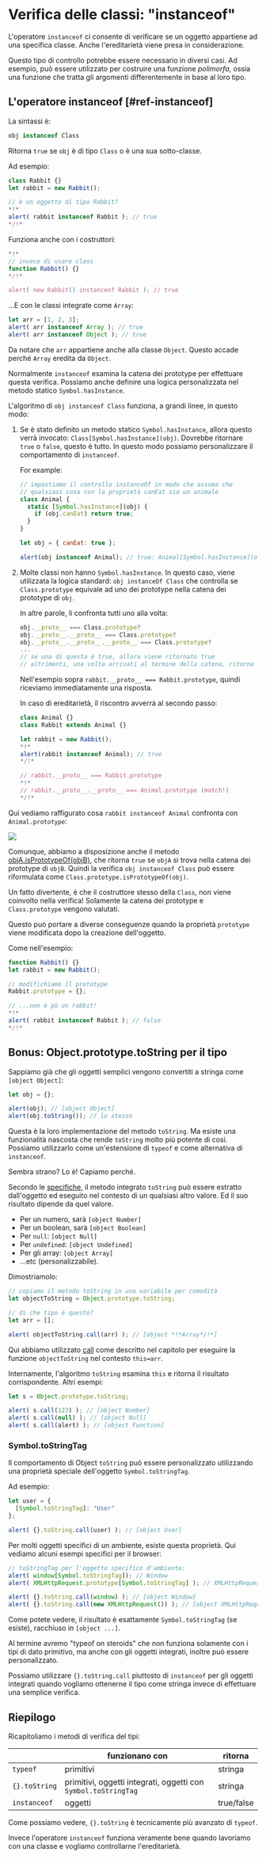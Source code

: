 # Verifica delle classi: "instanceof"

L'operatore `instanceof` ci consente di verificare se un oggetto appartiene ad una specifica classe. Anche l'ereditarietà viene presa in considerazione.

Questo tipo di controllo potrebbe essere necessario in diversi casi. Ad esempio, può essere utilizzato per costruire una funzione *polimorfa*, ossia una funzione che tratta gli argomenti differentemente in base al loro tipo.

## L'operatore instanceof [#ref-instanceof]

La sintassi è:
```js
obj instanceof Class
```

Ritorna `true` se `obj` è di tipo `Class` o è una sua sotto-classe.

Ad esempio:

```js run
class Rabbit {}
let rabbit = new Rabbit();

// è un oggetto di tipo Rabbit?
*!*
alert( rabbit instanceof Rabbit ); // true
*/!*
```

Funziona anche con i costruttori:

```js run
*!*
// invece di usare class
function Rabbit() {}
*/!*

alert( new Rabbit() instanceof Rabbit ); // true
```

...E con le classi integrate come `Array`:

```js run
let arr = [1, 2, 3];
alert( arr instanceof Array ); // true
alert( arr instanceof Object ); // true
```

Da notare che `arr` appartiene anche alla classe `Object`. Questo accade perché `Array` eredita da `Object`.

Normalmente `instanceof` esamina la catena dei prototype per effettuare questa verifica. Possiamo anche definire una logica personalizzata nel metodo statico `Symbol.hasInstance`.

L'algoritmo di `obj instanceof Class` funziona, a grandi linee, in questo modo:

1. Se è stato definito un metodo statico `Symbol.hasInstance`, allora questo verrà invocato: `Class[Symbol.hasInstance](obj)`. Dovrebbe ritornare `true` o `false`, questo è tutto. In questo modo possiamo personalizzare il comportamento di `instanceof`.

    For example:

    ```js run
    // impostiamo il controllo instanceOf in modo che assuma che
    // qualsiasi cosa con la proprietà canEat sia un animale
    class Animal {
      static [Symbol.hasInstance](obj) {
        if (obj.canEat) return true;
      }
    }

    let obj = { canEat: true };

    alert(obj instanceof Animal); // true: Animal[Symbol.hasInstance](obj) è stato invocato
    ```

2. Molte classi non hanno `Symbol.hasInstance`. In questo caso, viene utilizzata la logica standard: `obj instanceOf Class` che controlla se `Class.prototype` equivale ad uno dei prototype nella catena dei prototype di `obj`.

    In altre parole, li confronta tutti uno alla volta:
    ```js
    obj.__proto__ === Class.prototype?
    obj.__proto__.__proto__ === Class.prototype?
    obj.__proto__.__proto__.__proto__ === Class.prototype?
    ...
    // se una di questa è true, allora viene ritornato true
    // altrimenti, una volta arrivati al termine della catena, ritorna false
    ```

    Nell'esempio sopra `rabbit.__proto__ === Rabbit.prototype`, quindi riceviamo immediatamente una risposta.

    In caso di ereditarietà, il riscontro avverrà al secondo passo:

    ```js run
    class Animal {}
    class Rabbit extends Animal {}

    let rabbit = new Rabbit();
    *!*
    alert(rabbit instanceof Animal); // true
    */!*

    // rabbit.__proto__ === Rabbit.prototype
    *!*
    // rabbit.__proto__.__proto__ === Animal.prototype (match!)
    */!*
    ```

Qui vediamo raffigurato cosa `rabbit instanceof Animal` confronta con `Animal.prototype`:

![](instanceof.svg)

Comunque, abbiamo a disposizione anche il metodo [objA.isPrototypeOf(objB)](mdn:js/object/isPrototypeOf), che ritorna `true` se `objA` si trova nella catena dei prototype di `objB`. Quindi la verifica `obj instanceof Class` può essere riformulata come `Class.prototype.isPrototypeOf(obj)`.

Un fatto divertente, è che il costruttore stesso della `Class`, non viene coinvolto nella verifica! Solamente la catena dei prototype e `Class.prototype` vengono valutati.

Questo può portare a diverse conseguenze quando la proprietà `prototype` viene modificata dopo la creazione dell'oggetto.

Come nell'esempio:

```js run
function Rabbit() {}
let rabbit = new Rabbit();

// modifichiamo il prototype
Rabbit.prototype = {};

// ...non è pù un rabbit!
*!*
alert( rabbit instanceof Rabbit ); // false
*/!*
```

## Bonus: Object.prototype.toString per il tipo

Sappiamo già che gli oggetti semplici vengono convertiti a stringa come `[object Object]`:

```js run
let obj = {};

alert(obj); // [object Object]
alert(obj.toString()); // lo stesso
```

Questa è la loro implementazione del metodo `toString`. Ma esiste una funzionalità nascosta che rende `toString` molto più potente di cosi. Possiamo utilizzarlo come un'estensione di `typeof` e come alternativa di `instanceof`.

Sembra strano? Lo è! Capiamo perché.

Secondo le [specifiche](https://tc39.github.io/ecma262/#sec-object.prototype.tostring), il metodo integrato `toString` può essere estratto dall'oggetto ed eseguito nel contesto di un qualsiasi altro valore. Ed il suo risultato dipende da quel valore.

- Per un numero, sarà `[object Number]`
- Per un boolean, sarà `[object Boolean]`
- Per `null`: `[object Null]`
- Per `undefined`: `[object Undefined]`
- Per gli array: `[object Array]`
- ...etc (personalizzabile).

Dimostriamolo:

```js run
// copiamo il metodo toString in una variabile per comodità
let objectToString = Object.prototype.toString;

// di che tipo è questo?
let arr = [];

alert( objectToString.call(arr) ); // [object *!*Array*/!*]
```

Qui abbiamo utilizzato [call](mdn:js/function/call) come descritto nel capitolo [](info:call-apply-decorators) per eseguire la funzione `objectToString` nel contesto `this=arr`.

Internamente, l'algoritmo `toString` esamina `this` e ritorna il risultato corrispondente. Altri esempi:

```js run
let s = Object.prototype.toString;

alert( s.call(123) ); // [object Number]
alert( s.call(null) ); // [object Null]
alert( s.call(alert) ); // [object Function]
```

### Symbol.toStringTag

Il comportamento di Object `toString` può essere personalizzato utilizzando una proprietà speciale dell'oggetto `Symbol.toStringTag`.

Ad esempio:

```js run
let user = {
  [Symbol.toStringTag]: "User"
};

alert( {}.toString.call(user) ); // [object User]
```

Per molti oggetti specifici di un ambiente, esiste questa proprietà. Qui vediamo alcuni esempi specifici per il browser:

```js run
// toStringTag per l'oggetto specifico d'ambiente:
alert( window[Symbol.toStringTag]); // Window
alert( XMLHttpRequest.prototype[Symbol.toStringTag] ); // XMLHttpRequest

alert( {}.toString.call(window) ); // [object Window]
alert( {}.toString.call(new XMLHttpRequest()) ); // [object XMLHttpRequest]
```

Come potete vedere, il risultato è esattamente `Symbol.toStringTag` (se esiste), racchiuso in `[object ...]`.

Al termine avremo "typeof on steroids" che non funziona solamente con i tipi di dato primitivo, ma anche con gli oggetti integrati, inoltre può essere personalizzato.

Possiamo utilizzare `{}.toString.call` piuttosto di `instanceof` per gli oggetti integrati quando vogliamo ottenerne il tipo come stringa invece di effettuare una semplice verifica.

## Riepilogo

Ricapitoliamo i metodi di verifica del tipi:

|               | funzionano con   |  ritorna      |
|---------------|-------------|---------------|
| `typeof`      | primitivi  |  stringa       |
| `{}.toString` | primitivi, oggetti integrati, oggetti con `Symbol.toStringTag`   |       stringa |
| `instanceof`  | oggetti     |  true/false   |

Come possiamo vedere, `{}.toString` è tecnicamente più avanzato di `typeof`.

Invece l'operatore `instanceof` funziona veramente bene quando lavoriamo con una classe e vogliamo controllarne l'ereditarietà.
